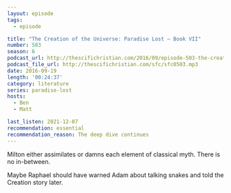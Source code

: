 ```yaml
---
layout: episode
tags:
  - episode

title: "The Creation of the Universe: Paradise Lost – Book VII"
number: 503
season: 6
podcast_url: http://thescifichristian.com/2016/09/episode-503-the-creation-of-the-universe-paradise-lost-book-vii/
podcast_file_url: http://thescifichristian.com/sfc/sfc0503.mp3
date: 2016-09-19
length: '00:24:37'
category: literature
series: paradise-lost
hosts:
  - Ben
  - Matt

last_listen: 2021-12-07
recommendation: essential
recommendation_reason: The deep dive continues
---
```


Milton either assimilates or damns each element of classical myth. There is no in-between.

Maybe Raphael should have warned Adam about talking snakes and told the Creation story later.
